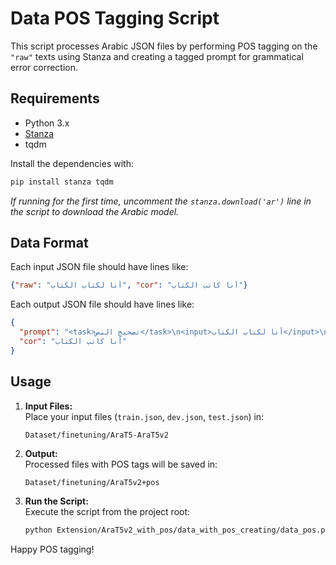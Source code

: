 # Data POS Tagging Script

This script processes Arabic JSON files by performing POS tagging on the `"raw"` texts using Stanza and creating a tagged prompt for grammatical error correction.

## Requirements

- Python 3.x
- [Stanza](https://stanfordnlp.github.io/stanza/)
- tqdm

Install the dependencies with:
```bash
pip install stanza tqdm
```
*If running for the first time, uncomment the `stanza.download('ar')` line in the script to download the Arabic model.*

## Data Format

Each input JSON file should have lines like:
```json
{"raw": "أنا لكتاب الكتاب", "cor": "أنا كاتب الكتاب"}
```

Each output JSON file should have lines like:
```json
{
  "prompt": "<task>تصحيح النص</task>\n<input>أنا لكتاب الكتاب</input>\n<pos_tags>أنا/PRON لكتاب/NOUN الكتاب/NOUN</pos_tags>\nالرجاء التصحيح.",
  "cor": "أنا كاتب الكتاب"
}
```
## Usage

1. **Input Files:**  
   Place your input files (`train.json`, `dev.json`, `test.json`) in:
   ```
   Dataset/finetuning/AraT5-AraT5v2
   ```

2. **Output:**  
   Processed files with POS tags will be saved in:
   ```
   Dataset/finetuning/AraT5v2+pos
   ```

3. **Run the Script:**  
   Execute the script from the project root:
   ```bash
   python Extension/AraT5v2_with_pos/data_with_pos_creating/data_pos.py
   ```

Happy POS tagging!
```
